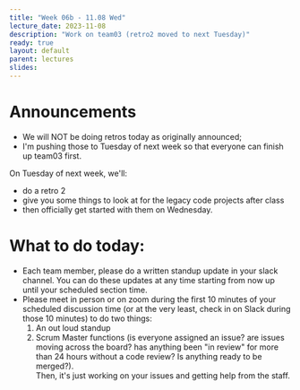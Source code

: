 ```yaml
---
title: "Week 06b - 11.08 Wed"
lecture_date: 2023-11-08
description: "Work on team03 (retro2 moved to next Tuesday)"
ready: true
layout: default
parent: lectures
slides: 
---
```


# Announcements

* We will NOT be doing retros today as originally announced; 
* I'm pushing those to Tuesday of next week so that everyone can finish up team03 first.

On Tuesday of next week, we'll:
* do a retro 2
* give you some things to look at for the legacy code projects after class
* then officially get started with them on Wednesday.

# What to do today:

* Each team member, please do a written standup update in your slack channel.  You can do these updates at any time starting from now up until your scheduled section time.
* Please meet in person or on zoom during the first 10 minutes of your scheduled discussion time (or at the very least, check in on Slack during those 10 minutes) to do two things:
  1. An out loud standup
  2. Scrum Master functions (is everyone assigned an issue? are issues moving across the board? has anything been "in review" for more than 24 hours without a code review?  Is anything ready to be merged?).  
Then, it's just working on your issues and getting help from the staff.

